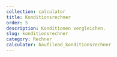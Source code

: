 ```yaml
---
collection: calculator
title: Konditionsrechner
order: 5
description: Konditionen vergleichen.
slug: konditionsrechner
category: Rechner
calculator: baufilead_konditionsrechner
---
```

